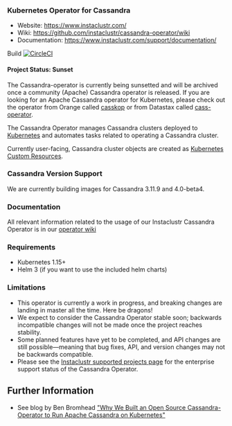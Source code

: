 ### Kubernetes Operator for Cassandra

- Website: https://www.instaclustr.com/
- Wiki: https://github.com/instaclustr/cassandra-operator/wiki
- Documentation: https://www.instaclustr.com/support/documentation/

Build [![CircleCI](https://circleci.com/gh/instaclustr/cassandra-operator/tree/master.svg?style=svg)](https://circleci.com/gh/instaclustr/cassandra-operator/tree/master)

#### Project Status: Sunset
The Cassandra-operator is currently being sunsetted and will be archived once a community (Apache) Cassandra operator is released. If you are looking for an Apache Cassandra operator for Kubernetes, please check out the operator from Orange called [casskop](https://github.com/Orange-OpenSource/casskop) or from Datastax called [cass-operator](https://github.com/datastax/cass-operator). 

The Cassandra Operator manages Cassandra clusters deployed to [Kubernetes](http://kubernetes.io) and automates tasks related to operating a Cassandra cluster.

Currently user-facing, Cassandra cluster objects are created as [Kubernetes Custom Resources](https://kubernetes.io/docs/tasks/access-kubernetes-api/extend-api-custom-resource-definitions/).

### Cassandra Version Support

We are currently building images for Cassandra 3.11.9 and 4.0-beta4. 

### Documentation

All relevant information related to the usage of our Instaclustr Cassandra Operator is in our [operator wiki](https://github.com/instaclustr/cassandra-operator/wiki)

### Requirements

- Kubernetes 1.15+
- Helm 3 (if you want to use the included helm charts)

### Limitations

- This operator is currently a work in progress, and breaking changes are landing in master all the time. Here be dragons!
- We expect to consider the Cassandra Operator stable soon; backwards incompatible changes will not be made once the project reaches stability.
- Some planned features have yet to be completed, and API changes are still possible—meaning that bug fixes, API, and version changes may not be backwards compatible.
- Please see the [Instaclustr supported projects page](https://www.instaclustr.com/support/documentation/announcements/instaclustr-open-source-project-status/) for the enterprise support status of the Cassandra Operator.

## Further Information
- See blog by Ben Bromhead ["Why We Built an Open Source Cassandra-Operator to Run Apache Cassandra on Kubernetes"](https://www.instaclustr.com/why-we-built-apache-cassandra-operator-to-run-on-kubernetes/)
